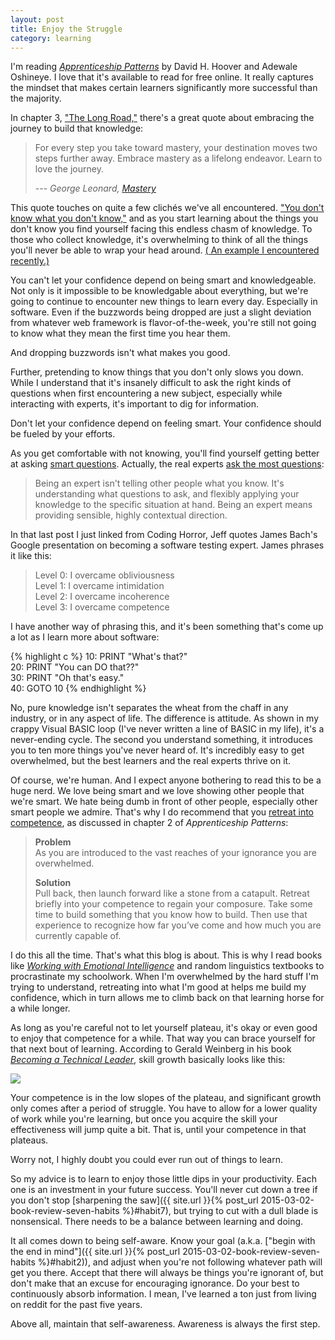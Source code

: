```yaml
---
layout: post
title: Enjoy the Struggle
category: learning
---
```


I'm reading [<i class="fa fa-book"></i> *Apprenticeship Patterns*](http://chimera.labs.oreilly.com/books/1234000001813/index.html) by David H. Hoover and Adewale Oshineye. I love that it's available to read for free online. It really captures the mindset that makes certain learners significantly more successful than the majority.

In chapter 3, ["The Long Road,"](http://chimera.labs.oreilly.com/books/1234000001813/ch03.html#the_long_road) there's a great quote about embracing the journey to build that knowledge:

><i class="fa fa-quote-left"></i> For every step you take toward mastery, your destination moves two steps further away. Embrace mastery as a lifelong endeavor. Learn to love the journey. <i class="fa fa-quote-right"></i> 
>  
>--- <cite>George Leonard, <a href="http://www.amazon.com/Mastery-Keys-Success-Long-Term-Fulfillment/dp/0452267560"><i class="fa fa-book"></i> Mastery</a></cite>

This quote touches on quite a few clichés we've all encountered. [<i class="fa fa-list-alt"></i> "You don't know what you don't know,"](http://googleblog.blogspot.com/2014/09/you-dont-know-what-you-dont-know-how.html) and as you start learning about the things you don't know you find yourself facing this endless chasm of knowledge. To those who collect knowledge, it's overwhelming to think of all the things you'll never be able to wrap your head around. [(<i class="fa fa-list-alt"></i> An example I encountered recently.)](http://waitbutwhy.com/2014/05/fermi-paradox.html)

You can't let your confidence depend on being smart and knowledgeable. Not only is it impossible to be knowledgable about everything, but we're going to continue to encounter new things to learn every day. Especially in software. Even if the buzzwords being dropped are just a slight deviation from whatever web framework is flavor-of-the-week, you're still not going to know what they mean the first time you hear them.

And dropping buzzwords isn't what makes you good.

Further, pretending to know things that you don't only slows you down. While I understand that it's insanely difficult to ask the right kinds of questions when first encountering a new subject, especially while interacting with experts, it's important to dig for information. 

Don't let your confidence depend on feeling smart. Your confidence should be fueled by your efforts.

As you get comfortable with not knowing, you'll find yourself getting better at asking [<i class="fa fa-list-alt"></i> smart questions](http://www.catb.org/esr/faqs/smart-questions.html). Actually, the real experts [<i class="fa fa-list-alt"></i> ask the most questions](http://blog.codinghorror.com/are-you-an-expert/):

><i class="fa fa-quote-left"></i> Being an expert isn't telling other people what you know. It's understanding what questions to ask, and flexibly applying your knowledge to the specific situation at hand. Being an expert means providing sensible, highly contextual direction. <i class="fa fa-quote-right"></i>

In that last post I just linked from Coding Horror, Jeff quotes James Bach's Google presentation on becoming a software testing expert. James phrases it like this:

>Level 0: I overcame obliviousness  
>Level 1: I overcame intimidation  
>Level 2: I overcame incoherence  
>Level 3: I overcame competence  

I have another way of phrasing this, and it's been something that's come up a lot as I learn more about software:

{% highlight c %}
10: PRINT "What's that?"  
20: PRINT "You can DO that??"  
30: PRINT "Oh that's easy."  
40: GOTO  10 
{% endhighlight %}

No, pure knowledge isn't separates the wheat from the chaff in any industry, or in any aspect of life. The difference is attitude. As shown in my crappy Visual BASIC loop (I've never written a line of BASIC in my life), it's a never-ending cycle. The second you understand something, it introduces you to ten more things you've never heard of. It's incredibly easy to get overwhelmed, but the best learners and the real experts thrive on it.

Of course, we're human. And I expect anyone bothering to read this to be a huge nerd. We love being smart and we love showing other people that we're smart. We hate being dumb in front of other people, especially other smart people we admire. That's why I do recommend that you [retreat into competence](http://chimera.labs.oreilly.com/books/1234000001813/ch02.html#retreat_into_competence), as discussed in chapter 2 of *Apprenticeship Patterns*:

>**Problem**  
>As you are introduced to the vast reaches of your ignorance you are overwhelmed.
>
>**Solution**  
>Pull back, then launch forward like a stone from a catapult. Retreat briefly into your competence to regain your composure. Take some time to build something that you know how to build. Then use that experience to recognize how far you’ve come and how much you are currently capable of.

I do this all the time. That's what this blog is about. This is why I read books like [<i class="fa fa-book"></i> *Working with Emotional Intelligence*](http://www.amazon.com/Working-Emotional-Intelligence-Daniel-Goleman-ebook/dp/B000JMKTN2/ref=tmm_kin_swatch_0?_encoding=UTF8&sr=8-1&qid=1426551915) and random linguistics textbooks to procrastinate my schoolwork. When I'm overwhelmed by the hard stuff I'm trying to understand, retreating into what I'm good at helps me build my confidence, which in turn allows me to climb back on that learning horse for a while longer.

As long as you're careful not to let yourself plateau, it's okay or even good to enjoy that competence for a while. That way you can brace yourself for that next bout of learning. According to Gerald Weinberg in his book [<i class="fa fa-book"></i> *Becoming a Technical Leader*](http://www.amazon.com/Becoming-Technical-Leader-Gerald-Weinberg-ebook/dp/B004J4VV3I/ref=tmm_kin_title_0?_encoding=UTF8&sr=8-1&qid=1426553246), skill growth basically looks like this:

<img class="center" src="{{ site.url }}/assets/comp/skill1.png"/>

Your competence is in the low slopes of the plateau, and significant growth only comes after a period of struggle. You have to allow for a lower quality of work while you're learning, but once you acquire the skill your effectiveness will jump quite a bit. That is, until your competence in that plateaus.

Worry not, I highly doubt you could ever run out of things to learn.

So my advice is to learn to enjoy those little dips in your productivity. Each one is an investment in your future success. You'll never cut down a tree if you don't stop [sharpening the saw]({{ site.url }}{% post_url 2015-03-02-book-review-seven-habits %}#habit7), but trying to cut with a dull blade is nonsensical. There needs to be a balance between learning and doing.

It all comes down to being self-aware. Know your goal (a.k.a. ["begin with the end in mind"]({{ site.url }}{% post_url 2015-03-02-book-review-seven-habits %}#habit2)), and adjust when you're not following whatever path will get you there. Accept that there will always be things you're ignorant of, but don't make that an excuse for encouraging ignorance. Do your best to continuously absorb information. I mean, I've learned a ton just from living on reddit for the past five years.

Above all, maintain that self-awareness. Awareness is always the first step.